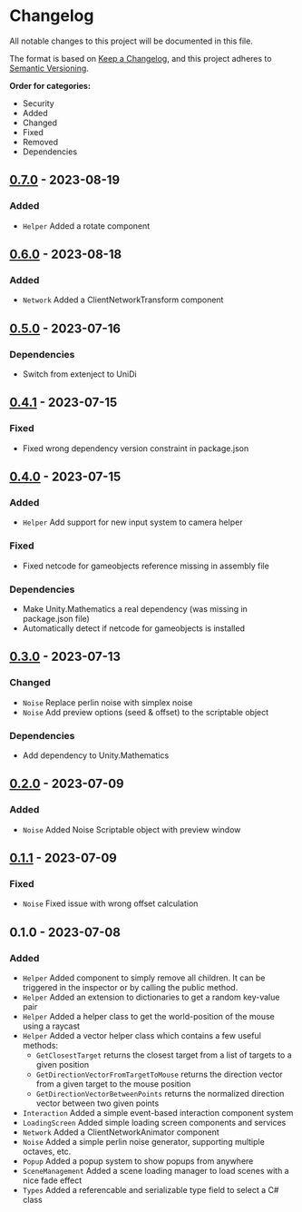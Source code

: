 # Changelog
All notable changes to this project will be documented in this file.

The format is based on [Keep a Changelog](https://keepachangelog.com/en/1.0.0/),
and this project adheres to [Semantic Versioning](https://semver.org/spec/v2.0.0.html).

**Order for categories:**
- Security
- Added
- Changed
- Fixed
- Removed
- Dependencies

## [0.7.0] - 2023-08-19
### Added
- `Helper` Added a rotate component

## [0.6.0] - 2023-08-18
### Added
- `Network` Added a ClientNetworkTransform component

## [0.5.0] - 2023-07-16
### Dependencies
- Switch from extenject to UniDi

## [0.4.1] - 2023-07-15
### Fixed
- Fixed wrong dependency version constraint in package.json

## [0.4.0] - 2023-07-15
### Added
- `Helper` Add support for new input system to camera helper 

### Fixed
- Fixed netcode for gameobjects reference missing in assembly file

### Dependencies
- Make Unity.Mathematics a real dependency (was missing in package.json file)
- Automatically detect if netcode for gameobjects is installed

## [0.3.0] - 2023-07-13
### Changed
- `Noise` Replace perlin noise with simplex noise
- `Noise` Add preview options (seed & offset) to the scriptable object

### Dependencies
- Add dependency to Unity.Mathematics

## [0.2.0] - 2023-07-09
### Added
- `Noise` Added Noise Scriptable object with preview window

## [0.1.1] - 2023-07-09
### Fixed
- `Noise` Fixed issue with wrong offset calculation

## 0.1.0 - 2023-07-08
### Added
- `Helper` Added component to simply remove all children. It can be triggered in the inspector or by calling the public method.
- `Helper` Added an extension to dictionaries to get a random key-value pair
- `Helper` Added a helper class to get the world-position of the mouse using a raycast
- `Helper` Added a vector helper class which contains a few useful methods:
   - `GetClosestTarget` returns the closest target from a list of targets to a given position
   - `GetDirectionVectorFromTargetToMouse` returns the direction vector from a given target to the mouse position
   - `GetDirectionVectorBetweenPoints` returns the normalized direction vector between two given points
- `Interaction` Added a simple event-based interaction component system
- `LoadingScreen` Added simple loading screen components and services
- `Network` Added a ClientNetworkAnimator component
- `Noise` Added a simple perlin noise generator, supporting multiple octaves, etc.
- `Popup` Added a popup system to show popups from anywhere
- `SceneManagement` Added a scene loading manager to load scenes with a nice fade effect
- `Types` Added a referencable and serializable type field to select a C# class

[0.7.0]: https://github.com/TheRealIronDuck/UnityUtils/compare/0.6.0...0.7.0
[0.6.0]: https://github.com/TheRealIronDuck/UnityUtils/compare/0.5.0...0.6.0
[0.5.0]: https://github.com/TheRealIronDuck/UnityUtils/compare/0.4.1...0.5.0
[0.4.1]: https://github.com/TheRealIronDuck/UnityUtils/compare/0.4.0...0.4.1
[0.4.0]: https://github.com/TheRealIronDuck/UnityUtils/compare/0.3.0...0.4.0
[0.3.0]: https://github.com/TheRealIronDuck/UnityUtils/compare/0.2.0...0.3.0
[0.2.0]: https://github.com/TheRealIronDuck/UnityUtils/compare/0.1.1...0.2.0
[0.1.1]: https://github.com/TheRealIronDuck/UnityUtils/compare/0.1.0...0.1.1